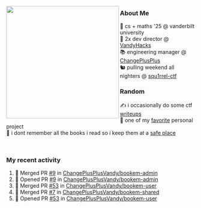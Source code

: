 <!-- 
Hey what are you doing here? 
I admire your curiosity tho
Shoot me an email (zinean00 at gmail dot com)
Let's connect! 
-->

<p float="left">
  <img src='https://imgur.com/nGM66Ev.png' width='300' align="left">
  <p>
    
  <h3>About Me</h3>
  🏫 cs + maths '25 @ vanderbilt university <br>
  🌊 2x dev director @ <a href="https://github.com/vandyhacks">VandyHacks</a> <br>
  📚 engineering manager @ <a href="https://github.com/changeplusplusvandy">ChangePlusPlus<a> <br>
  🐿 pulling weekend all nighters @ <a href="https://github.com/squ1rrel-ctf">squ1rrel-ctf</a> <br>
  
  <h3>Random</h3>
  ✍️ i occasionally do some ctf <a href="https://squ1rrel.dev/author/zineanteoh">writeups</a> <br>
  📱 one of my <a href="https://github.com/zineanteoh/vinkybox-app">favorite</a> personal project<br>
  📖 i dont remember all the books i read so i keep them at a <a href="https://www.goodreads.com/user/show/80901669-zi">safe place</a>
  </p>
  
</p>

<br>
<!-- <i>generated by <a href="https://labs.openai.com/s/0hW1r6PFYo3Zh0a7UoxK2AMp" target="_blank">dall-e 2</a></i> -->

<h3>My recent activity</h3>

<!--START_SECTION:activity-->
1. 🎉 Merged PR [#9](https://github.com/ChangePlusPlusVandy/bookem-admin/pull/9) in [ChangePlusPlusVandy/bookem-admin](https://github.com/ChangePlusPlusVandy/bookem-admin)
2. 💪 Opened PR [#9](https://github.com/ChangePlusPlusVandy/bookem-admin/pull/9) in [ChangePlusPlusVandy/bookem-admin](https://github.com/ChangePlusPlusVandy/bookem-admin)
3. 🎉 Merged PR [#53](https://github.com/ChangePlusPlusVandy/bookem-user/pull/53) in [ChangePlusPlusVandy/bookem-user](https://github.com/ChangePlusPlusVandy/bookem-user)
4. 🎉 Merged PR [#7](https://github.com/ChangePlusPlusVandy/bookem-shared/pull/7) in [ChangePlusPlusVandy/bookem-shared](https://github.com/ChangePlusPlusVandy/bookem-shared)
5. 💪 Opened PR [#53](https://github.com/ChangePlusPlusVandy/bookem-user/pull/53) in [ChangePlusPlusVandy/bookem-user](https://github.com/ChangePlusPlusVandy/bookem-user)
<!--END_SECTION:activity-->
